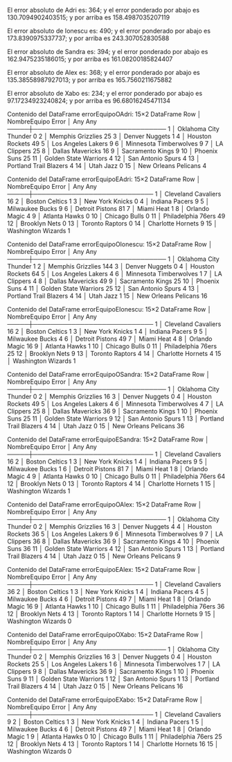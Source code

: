 El error absoluto de Adri es: 364; y el error ponderado por abajo es 130.7094902403515; y por arriba es 158.4987035207119 

El error absoluto de Ionescu es: 490; y el error ponderado por abajo es 173.8390975337737; y por arriba es 243.307052830588 

El error absoluto de Sandra es: 394; y el error ponderado por abajo es 162.9475235186015; y por arriba es 161.08200185824407 

El error absoluto de Alex es: 368; y el error ponderado por abajo es 135.38558987927013; y por arriba es 165.7560211675882 

El error absoluto de Xabo es: 234; y el error ponderado por abajo es 97.17234923240824; y por arriba es 96.68016245471134 

Contenido del DataFrame errorEquipoOAdri:
15×2 DataFrame
 Row │ NombreEquipo            Error
     │ Any                     Any
─────┼───────────────────────────────
   1 │ Oklahoma City Thunder   0
   2 │ Memphis Grizzlies       25
   3 │ Denver Nuggets          1
   4 │ Houston Rockets         49
   5 │ Los Angeles Lakers      9
   6 │ Minnesota Timberwolves  9
   7 │ LA Clippers             25
   8 │ Dallas Mavericks        16
   9 │ Sacramento Kings        9
  10 │ Phoenix Suns            25
  11 │ Golden State Warriors   4
  12 │ San Antonio Spurs       4
  13 │ Portland Trail Blazers  4
  14 │ Utah Jazz               0
  15 │ New Orleans Pelicans    4

Contenido del DataFrame errorEquipoEAdri:
15×2 DataFrame
 Row │ NombreEquipo         Error
     │ Any                  Any
─────┼────────────────────────────
   1 │ Cleveland Cavaliers  16
   2 │ Boston Celtics       1
   3 │ New York Knicks      0
   4 │ Indiana Pacers       9
   5 │ Milwaukee Bucks      9
   6 │ Detroit Pistons      81
   7 │ Miami Heat           1
   8 │ Orlando Magic        4
   9 │ Atlanta Hawks        0
  10 │ Chicago Bulls        0
  11 │ Philadelphia 76ers   49
  12 │ Brooklyn Nets        0
  13 │ Toronto Raptors      0
  14 │ Charlotte Hornets    9
  15 │ Washington Wizards   1

Contenido del DataFrame errorEquipoOIonescu:
15×2 DataFrame
 Row │ NombreEquipo            Error
     │ Any                     Any
─────┼───────────────────────────────
   1 │ Oklahoma City Thunder   1
   2 │ Memphis Grizzlies       144
   3 │ Denver Nuggets          0
   4 │ Houston Rockets         64
   5 │ Los Angeles Lakers      4
   6 │ Minnesota Timberwolves  1
   7 │ LA Clippers             4
   8 │ Dallas Mavericks        49
   9 │ Sacramento Kings        25
  10 │ Phoenix Suns            4
  11 │ Golden State Warriors   25
  12 │ San Antonio Spurs       4
  13 │ Portland Trail Blazers  4
  14 │ Utah Jazz               1
  15 │ New Orleans Pelicans    16

Contenido del DataFrame errorEquipoEIonescu:
15×2 DataFrame
 Row │ NombreEquipo         Error
     │ Any                  Any
─────┼────────────────────────────
   1 │ Cleveland Cavaliers  16
   2 │ Boston Celtics       1
   3 │ New York Knicks      1
   4 │ Indiana Pacers       9
   5 │ Milwaukee Bucks      4
   6 │ Detroit Pistons      49
   7 │ Miami Heat           4
   8 │ Orlando Magic        16
   9 │ Atlanta Hawks        1
  10 │ Chicago Bulls        0
  11 │ Philadelphia 76ers   25
  12 │ Brooklyn Nets        9
  13 │ Toronto Raptors      4
  14 │ Charlotte Hornets    4
  15 │ Washington Wizards   1

Contenido del DataFrame errorEquipoOSandra:
15×2 DataFrame
 Row │ NombreEquipo            Error
     │ Any                     Any
─────┼───────────────────────────────
   1 │ Oklahoma City Thunder   0
   2 │ Memphis Grizzlies       16
   3 │ Denver Nuggets          0
   4 │ Houston Rockets         49
   5 │ Los Angeles Lakers      4
   6 │ Minnesota Timberwolves  4
   7 │ LA Clippers             25
   8 │ Dallas Mavericks        36
   9 │ Sacramento Kings        1
  10 │ Phoenix Suns            25
  11 │ Golden State Warriors   9
  12 │ San Antonio Spurs       1
  13 │ Portland Trail Blazers  4
  14 │ Utah Jazz               0
  15 │ New Orleans Pelicans    36

Contenido del DataFrame errorEquipoESandra:
15×2 DataFrame
 Row │ NombreEquipo         Error
     │ Any                  Any
─────┼────────────────────────────
   1 │ Cleveland Cavaliers  16
   2 │ Boston Celtics       1
   3 │ New York Knicks      1
   4 │ Indiana Pacers       9
   5 │ Milwaukee Bucks      1
   6 │ Detroit Pistons      81
   7 │ Miami Heat           1
   8 │ Orlando Magic        4
   9 │ Atlanta Hawks        0
  10 │ Chicago Bulls        0
  11 │ Philadelphia 76ers   64
  12 │ Brooklyn Nets        0
  13 │ Toronto Raptors      4
  14 │ Charlotte Hornets    1
  15 │ Washington Wizards   1

Contenido del DataFrame errorEquipoOAlex:
15×2 DataFrame
 Row │ NombreEquipo            Error
     │ Any                     Any
─────┼───────────────────────────────
   1 │ Oklahoma City Thunder   0
   2 │ Memphis Grizzlies       16
   3 │ Denver Nuggets          4
   4 │ Houston Rockets         36
   5 │ Los Angeles Lakers      9
   6 │ Minnesota Timberwolves  9
   7 │ LA Clippers             36
   8 │ Dallas Mavericks        36
   9 │ Sacramento Kings        4
  10 │ Phoenix Suns            36
  11 │ Golden State Warriors   4
  12 │ San Antonio Spurs       1
  13 │ Portland Trail Blazers  4
  14 │ Utah Jazz               0
  15 │ New Orleans Pelicans    9

Contenido del DataFrame errorEquipoEAlex:
15×2 DataFrame
 Row │ NombreEquipo         Error
     │ Any                  Any
─────┼────────────────────────────
   1 │ Cleveland Cavaliers  36
   2 │ Boston Celtics       1
   3 │ New York Knicks      1
   4 │ Indiana Pacers       4
   5 │ Milwaukee Bucks      4
   6 │ Detroit Pistons      49
   7 │ Miami Heat           1
   8 │ Orlando Magic        16
   9 │ Atlanta Hawks        1
  10 │ Chicago Bulls        1
  11 │ Philadelphia 76ers   36
  12 │ Brooklyn Nets        4
  13 │ Toronto Raptors      1
  14 │ Charlotte Hornets    9
  15 │ Washington Wizards   0

Contenido del DataFrame errorEquipoOXabo:
15×2 DataFrame
 Row │ NombreEquipo            Error
     │ Any                     Any
─────┼───────────────────────────────
   1 │ Oklahoma City Thunder   0
   2 │ Memphis Grizzlies       16
   3 │ Denver Nuggets          0
   4 │ Houston Rockets         25
   5 │ Los Angeles Lakers      1
   6 │ Minnesota Timberwolves  1
   7 │ LA Clippers             9
   8 │ Dallas Mavericks        36
   9 │ Sacramento Kings        1
  10 │ Phoenix Suns            9
  11 │ Golden State Warriors   1
  12 │ San Antonio Spurs       1
  13 │ Portland Trail Blazers  4
  14 │ Utah Jazz               0
  15 │ New Orleans Pelicans    16

Contenido del DataFrame errorEquipoEXabo:
15×2 DataFrame
 Row │ NombreEquipo         Error
     │ Any                  Any
─────┼────────────────────────────
   1 │ Cleveland Cavaliers  9
   2 │ Boston Celtics       1
   3 │ New York Knicks      1
   4 │ Indiana Pacers       1
   5 │ Milwaukee Bucks      4
   6 │ Detroit Pistons      49
   7 │ Miami Heat           1
   8 │ Orlando Magic        1
   9 │ Atlanta Hawks        0
  10 │ Chicago Bulls        1
  11 │ Philadelphia 76ers   25
  12 │ Brooklyn Nets        4
  13 │ Toronto Raptors      1
  14 │ Charlotte Hornets    16
  15 │ Washington Wizards   0

